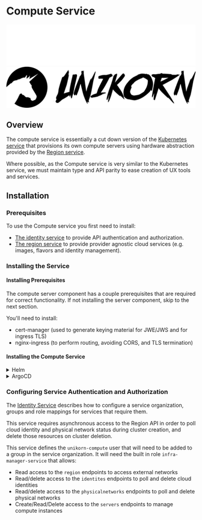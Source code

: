 # Compute Service

![Unikorn Logo](https://raw.githubusercontent.com/unikorn-cloud/assets/main/images/logos/light-on-dark/logo.svg#gh-dark-mode-only)
![Unikorn Logo](https://raw.githubusercontent.com/unikorn-cloud/assets/main/images/logos/dark-on-light/logo.svg#gh-light-mode-only)

## Overview

The compute service is essentially a cut down version of the [Kubernetes service](https://github.com/unikorn-cloud/kubernetes) that provisions its own compute servers using hardware abstraction provided by the [Region service](https://github.com/unikorn-cloud/region).

Where possible, as the Compute service is very similar to the Kubernetes service, we must maintain type and API parity to ease creation of UX tools and services.

## Installation

### Prerequisites

To use the Compute service you first need to install:

* [The identity service](https://github.com/unikorn-cloud/identity) to provide API authentication and authorization.
* [The region service](https://github.com/unikorn-cloud/region) to provide provider agnostic cloud services (e.g. images, flavors and identity management).

### Installing the Service

#### Installing Prerequisites

The compute server component has a couple prerequisites that are required for correct functionality.
If not installing the server component, skip to the next section.

You'll need to install:

* cert-manager (used to generate keying material for JWE/JWS and for ingress TLS)
* nginx-ingress (to perform routing, avoiding CORS, and TLS termination)

#### Installing the Compute Service

<details>
<summary>Helm</summary>

Create a `values.yaml` for the server component:
A typical `values.yaml` that uses cert-manager and ACME, and external DNS might look like:

```yaml
global:
  identity:
    host: https://identity.unikorn-cloud.org
  region:
    host: https://region.unikorn-cloud.org
  compute:
    host: https://compute.unikorn-cloud.org
```

```shell
helm install unikorn-compute charts/compute --namespace unikorn-compute --create-namespace --values values.yaml
```

</details>

<details>
<summary>ArgoCD</summary>

```yaml
apiVersion: argoproj.io/v1alpha1
kind: Application
metadata:
  name: unikorn-compute
  namespace: argocd
spec:
  project: default
  source:
    repoURL: https://unikorn-cloud.github.io/compute
    chart: compute
    targetRevision: v0.1.0
  destination:
    namespace: unikorn
    server: https://kubernetes.default.svc
  syncPolicy:
    automated:
      prune: true
      selfHeal: true
    syncOptions:
    - CreateNamespace=true
```

</details>

### Configuring Service Authentication and Authorization

The [Identity Service](https://github.com/unikorn-cloud/identity) describes how to configure a service organization, groups and role mappings for services that require them.

This service requires asynchronous access to the Region API in order to poll cloud identity and physical network status during cluster creation, and delete those resources on cluster deletion.

This service defines the `unikorn-compute` user that will need to be added to a group in the service organization.
It will need the built in role `infra-manager-service` that allows:

* Read access to the `region` endpoints to access external networks
* Read/delete access to the `identites` endpoints to poll and delete cloud identities
* Read/delete access to the `physicalnetworks` endpoints to poll and delete physical networks
* Create/Read/Delete access to the `servers` endpoints to manage compute instances
